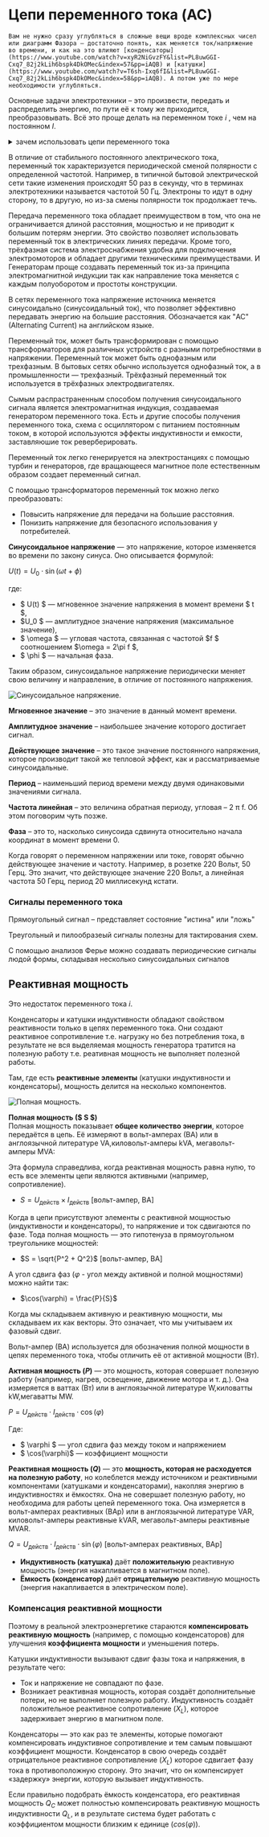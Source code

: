 # Цепи переменного тока (AC)

```admonish info
Вам не нужно сразу углубляться в сложные вещи вроде комплексных чисел или диаграмм Фазора — достаточно понять, как меняется ток/напряжение во времени, и как на это влияют [конденсаторы](https://www.youtube.com/watch?v=xyR2NiGvzFY&list=PL8uwGGI-Cxq7_82j2kLih6bspk4DkOMec&index=57&pp=iAQB) и [катушки](https://www.youtube.com/watch?v=T6sh-Ixq6fI&list=PL8uwGGI-Cxq7_82j2kLih6bspk4DkOMec&index=58&pp=iAQB). А потом уже по мере необходимости углубляться.
```

Основные задачи электротехники – это произвести, передать и распределить энергию, по пути её к тому же приходится, преобразовывать. Всё это проще делать на переменном токе $i$ , чем на постоянном $I$.

<details>

<summary>зачем использовать цепи переменного тока</summary>

Передача энергии на большие расстояния с **высоким напряжением и низким током** снижает потери. Это связано с законом Джоуля-Ленца:  
 
$P_{\text{потерь}} = I^2\cdot R$
 
Где:  
- $ P_{\text{потерь}} $ — потери мощности в виде тепла (Вт).  
- $ I $ — ток (А).  
- $ R $ — сопротивление проводника (Ом).  

Если при передаче увеличить напряжение и уменьшить ток, потери в проводах резко сокращаются! Например, линии электропередачи работают на **110 кВ, 220 кВ или даже 500 кВ**. 
Уменьшая ток, мы минимизируем нагрев проводов, что позволяет передавать больше энергии на те же расстояния.


**Для передачи мощности на большое расстояние надо повысить напряжение, а потом понизить через трансформатор, но раньше трансформатор мог это делать только с переменным напряжением (Переменный ток (AC) постоянно меняет направление и создает переменное магнитное поле в сердечнике трансформатора. Это поле индуцирует напряжение во второй обмотке — энергия передается. Постоянный ток (DC) создает статическое магнитное поле, которое не меняется со временем. В результате во второй обмотке вообще не возникает напряжения, и трансформатор не работает.), но сейчас уже появилась технология HVDC-линии (High Voltage DC), где с помощью силовой электроники можно повысить постоянное напряжение до ±500 кВ и выше!**
 
 
 
**Пример: передача мощности 10 МВт на расстояние 100 км**

Пусть сопротивление линии составляет $ 0,05 \, \Omega/\text{км} $. 

Тогда общее сопротивление:  
- $R_{\text{линии}} = 0,05 \times 100 = 5 \, \Omega$

Рассчитаем потери для **высокого напряжения (110 кВ)** и **низкого напряжения (75 кВ)**.

**1. Передача при 110 кВ:** 
- Мощность: $ 10 \, \text{МВт} = 10^7 \, \text{Вт}$  
- Напряжение: $ 110 \, \text{kV} = 110\,000 \, \text{В}$

Ток в линии:  
- $I = \frac{P}{U} = \frac{10^7}{110\,000} \approx 90,91 \, \text{А}$

Потери мощности:  
- $P_{\text{потерь}} = I^2 R = (90,91)^2 \times 5 \approx 41,32 \, \text{kW}$

 **Потери:** ≈ 41,32 кВт (всего **0,41%** от мощности). 


**2. Передача при 75 кВ:**  
- Напряжение: $ 75 \, \text{kV} = 75\,000 \, \text{В} $  

Ток в линии:  
- $I = \frac{P}{U} = \frac{10^7}{75\,000} \approx 133,33 \, \text{А}$
 

Потери мощности:  
- $P_{\text{потерь}} = I^2 R = (133,33)^2 \times 5 \approx 88,89 \, \text{kW}$

**Потери:** ≈ 88,89 кВт (уже **0,89%** от мощности). 

**Итог:** При повышении напряжения потери резко падают, потому что потери зависят от квадрата тока!  
- При 110 кВ потери в **2 раза меньше**, чем при 75 кВ. 


Несмотря на преимущества AC, у него есть и проблемы:
- Эффект скин-слоя: при высоких частотах ток течет только по поверхности проводника → эффективное сечение уменьшается, а сопротивление растет.
- Емкостные и индуктивные потери: на длинных кабелях возникают реактивные потери, особенно в подводных линиях (например, кабель ЛЭП превращается в гигантский конденсатор).

HVDC решает эти проблемы:
- Нет скин-эффекта: ток течет по всему сечению проводника.
- Нет реактивных потерь: постоянный ток не создает переменных электрических и магнитных полей, которые забирают часть энергии.


**HVDC**: В последнее время технологии передачи постоянного тока высокого напряжения (HVDC) развиваются, и они становятся все более эффективными для передачи на очень большие расстояния.
HVDC особенно эффективен для передачи электроэнергии между разными энергосистемами, а также для подводных кабелей.

---

</details>


В отличие от стабильного постоянного электрического тока, переменный ток характеризуется периодической сменой полярности с определенной частотой. Например, в типичной бытовой электрической сети такие изменения происходят 50 раз в секунду, что в терминах электротехники называется частотой 50 Гц. Электроны то идут в одну сторону, то в другую, но из-за смены полярности ток продолжает течь.

Передача переменного тока обладает преимуществом в том, что она не ограничивается длиной расстояния, мощностью и не приводит к большим потерям энергии. Это свойство позволяет использовать переменный ток в электрических линиях передачи. Кроме того, трёхфазная система электроснабжения удобна для подключения электромоторов и обладает другими техническими преимуществами. И Генераторам проще создавать переменный ток из-за принципа электромагнитной индукции так как направление тока меняется с каждым полуоборотом и простоты конструкции.

В сетях переменного тока напряжение источника меняется синусоидально (синусоидальный ток), что позволяет эффективно передавать энергию на большие расстояния. Обозначается как "AC" (Alternating Current) на английском языке.

Переменный ток, может быть трансформирован с помощью трансформаторов для различных устройств с разными потребностями в напряжении. Переменный ток может быть однофазным или трехфазным. В бытовых сетях обычно используется однофазный ток, а в промышленности — трехфазный. Трёхфазный переменный ток используется в трёхфазных электродвигателях.

Сымым распрастраненным способом получения синусоидального сигнала является электромагнитная индукция, создаваемая генератором переменного тока. Есть и другие способы получения переменного тока, схема с осциллятором с питанием постоянным током, в которой используются эффекты индуктивности и емкости, заставляюшие ток реверберировать.

Переменный ток легко генерируется на электростанциях с помощью турбин и генераторов, где вращающееся магнитное поле естественным образом создает переменный сигнал.

С помощью трансформаторов переменный ток можно легко преобразовать:
- Повысить напряжение для передачи на большие расстояния.
- Понизить напряжение для безопасного использования у потребителей.



**Синусоидальное напряжение** — это напряжение, которое изменяется во времени по закону синуса. Оно описывается формулой:
 
   $U(t) = U_0 \cdot \sin(\omega t + \phi)$
  
   где:
   - $ U(t) $ — мгновенное значение напряжения в момент времени $ t $,
   - $U_0 $ — амплитудное значение напряжения (максимальное значение),
   - $ \omega $ — угловая частота, связанная с частотой $f $ соотношением $\omega = 2\pi f $,
   - $ \phi $ — начальная фаза.

   Таким образом, синусоидальное напряжение периодически меняет свою величину и направление, в отличие от постоянного напряжения.

![Синусоидальное напряжение.](../img/160.png "Синусоидальное напряжение.")

**Мгновенное значение** – это значение в данный момент времени.

**Амплитудное значение** – наибольшее значение которого достигает сигнал.

**Действующее значение** – это такое значение постоянного напряжения, которое производит такой же тепловой эффект, как и рассматриваемые синусоидальные.

**Период** – наименьший период времени между двумя одинаковыми значениями сигнала. 

**Частота линейная** – это величина обратная периоду, угловая – 2 π f. Об этом поговорим чуть позже.

**Фаза** – это то, насколько синусоида сдвинута относительно начала координат в момент времени 0.

Когда говорят о переменном напряжении или токе, говорят обычно действующее значение и частоту. Например, в розетке 220 Вольт, 50 Герц. Это значит, что действующее значение 220 Вольт, а линейная частота 50 Герц, период 20 миллисекунд кстати.

### Сигналы переменного тока

Прямоугольный сигнал – представляет состояние "истина" или "ложь"

Треугольный и пилообразеый сигналы полезны для тактирования схем.

С помощью анализов Ферье можно создавать периодические сигналы людой формы, складывая несколько синусоидальных сигналов

## Реактивная мощность 

Это недостаток переменного тока $i$.

Конденсаторы и катушки индуктивности обладают свойством реактивности только в цепях переменного тока. 
Они создают реактивное сопротивление т.е. нагрузку но без потребления тока, в результате не вся выделяемая мощность генератора тратится на полезную работу т.е. реативная мощность не выполняет полезной работы. 

Там, где есть **реактивные элементы** (катушки индуктивности и конденсаторы), мощность делится на несколько компонентов.

![Полная мощность.](../img/162.jpg "Полная мощность.")

**Полная мощность ($ S $)**  
Полная мощность показывает **общее количество энергии**, которое передаётся в цепь. Её измеряют в вольт-амперах (ВА) или в англоязычной литературе VA,киловольт-амперы kVA, мегавольт-амперы MVA:  
 
Эта формула справедлива, когда реактивная мощность равна нулю, то есть все элементы цепи являются активными (например, сопротивление). 
- $S = U_{\text{действ}} \times I_{\text{действ}}$ [вольт-ампер, ВА]

Когда в цепи присутствуют элементы с реактивной мощностью (индуктивности и конденсаторы), то напряжение и ток сдвигаются по фазе. Тода полная мощность — это гипотенуза в прямоугольном треугольнике мощностей:  
- $S = \sqrt{P^2 + Q^2}$ [вольт-ампер, ВА]

А угол сдвига фаз ($φ$ - угол между активной и полной мощностями) можно найти так:  
- $\cos(\varphi) = \frac{P}{S}$ 

Когда мы складываем активную и реактивную мощности, мы складываем их как векторы. Это означает, что мы учитываем их фазовый сдвиг.

Вольт-ампер (ВА) используется для обозначения полной мощности в цепях переменного тока, чтобы отличить её от активной мощности (Вт).
 
**Активная мощность ($P$)** — это мощность, которая совершает полезную работу (например, нагрев, освещение, движение мотора и т. д.). Она измеряется в ваттах (Вт) или в англоязычной литературе W,киловатты kW,мегаватты MW.

$P = U_{\text{действ}} \cdot I_{\text{действ}} \cdot \cos(\varphi)$
 
Где:  
- $ \varphi $ — угол сдвига фаз между током и напряжением  
- $ \cos(\varphi)$ — коэффициент мощности

**Реактивная мощность ($Q$)** — это **мощность, которая не расходуется на полезную работу**, но колеблется между источником и реактивными компонентами (катушками и конденсаторами), накопляя энергию в индуктивностях и ёмкостях. Она не совершает полезную работу, но необходима для работы цепей переменного тока. Она измеряется в вольт-амперах реактивных (ВАр) или в англоязычной литературе VAR, киловольт-амперы реактивные kVAR, мегавольт-амперы реактивные MVAR.

$Q = U_{\text{действ}} \cdot I_{\text{действ}} \cdot \sin(\varphi)$ [вольт-амперах реактивных, ВАр]
 
- **Индуктивность (катушка)** даёт **положительную** реактивную мощность (энергия накапливается в магнитном поле).  
- **Ёмкость (конденсатор)** даёт **отрицательную** реактивную мощность (энергия накапливается в электрическом поле).  

### Компенсация реактивной мощности

Поэтому в реальной электроэнергетике стараются **компенсировать реактивную мощность** (например, с помощью конденсаторов) для улучшения **коэффициента мощности** и уменьшения потерь.

Катушки индуктивности вызывают сдвиг фазы тока и напряжения, в результате чего:
- Ток и напряжение не совпадают по фазе.
- Возникает реактивная мощность, которая создаёт дополнительные потери, но не выполняет полезную работу.
Индуктивность создаёт положительное реактивное сопротивление ($X_L$), которое задерживает энергию в магнитном поле.

Конденсаторы — это как раз те элементы, которые помогают компенсировать индуктивное сопротивление и тем самым повышают коэффициент мощности. Конденсатор в свою очередь создаёт отрицательное реактивное сопротивление ($X_L$) которое сдвигает фазу тока в противоположную сторону. Это значит, что он компенсирует «задержку» энергии, которую вызывает индуктивность.

Если правильно подобрать ёмкость конденсатора, его реактивная мощность $Q_C$ может полностью компенсировать реактивную мощность индуктивности $Q_L$, и в результате система будет работать с коэффициентом мощности близким к единице ($cos(φ)$).


